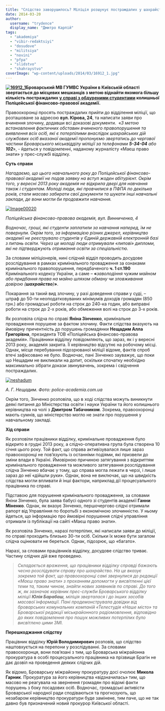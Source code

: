 ```yaml
---
title: "Слідство заворушилось? Міліція розшукує постраждалих у шахрайстві з поліцейською академією"
date: 2014-03-20
author: 
  username: "trydence"
  display_name: "Дмитро Карпій"
tags: 
  - "akademiya"
  - "vibir-redaktsiyi"
  - "dosudove"
  - "militsiya"
  - "novini"
  - "pfpa"
  - "slidstvo"
  - "shahraystvo"
coverImage: "wp-content/uploads/2014/03/16912_1.jpg"
---
```


**[![16912_1](https://mpz.brovary.org/wp-content/uploads/2014/03/16912_1.jpg)](https://mpz.brovary.org/wp-content/uploads/2014/03/16912_1.jpg)Броварський МВ ГУМВС України в Київській області звертається до місцевих мешканців з метою віднайти якомога більшу кількість постраждалих [у справі з обдуреними студентами](https://mpz.brovary.org/politseyska-akademiya-ne-vshhuhaye-vid-skandaliv-zasekrechenist-zakrittya-ta-kidalovo-na-groshi/) колишньої Поліцейської фінансово-правової академії.**

Правоохоронці просять постраждалих прийти до відділення міліції, що розташоване за адресою **вул. Кірова, 24**, та написати заяви про вчинення злочину, додавши всі доказові документи.  «_З метою встановлення фактичних обставин вчиненого правопорушення та виявлення всіх осіб, які є потерпілими внаслідок шахрайських дій службових осіб вказаної академії пропонуємо звертатись до чергової частини Броварського міськвідділу міліції за телефонами **5-34-04** або **102**_», - йдеться у повідомленні, наданому журналісту «Маєш право знати» у прес-службі відділку.

**Суть справи**

_Нагадаємо, що цього навчального року до Поліцейської фінансово-правової академії не подав заявку на вступ жоден абітурієнт. Окрім того, у вересні 2013 року академія не відкрила двері для навчання також і студентам. Молоді люди, які провчилися в ПФПА по декілька років, стали масово забирати свої документи та шукати інші навчальні заклади, де вони могли би продовжити навчання._

[![Image00020](https://mpz.brovary.org/wp-content/uploads/2013/09/Image00020.jpg)](https://mpz.brovary.org/wp-content/uploads/2013/09/Image00020.jpg)

_Поліцейська фінансово-правова академія, вул. Винниченка, 4_

_Водночас, гроші, які студенти заплатили за навчання наперед, їм не повернули. Окрім того, за інформацією різних джерел, керівництво академії не реєструвало студентів у Єдиній державній електронній базі з питань освіти. Через це молоді люди отримували «липові» дипломи, які не підтверджують отримання освіти за спеціальністю._

За словами міліціонерів, нині слідчий відділ проводить досудове розслідування в рамках кримінального провадження за ознаками кримінального правопорушення, передбаченого **ч. 1 ст.190** Кримінального кодексу України, а саме – **«**_заволодіння чужим майном або придбання права на майно шляхом обману чи зловживання довірою (**шахрайство**)_**»**.

Покарання за такий вид злочину, у разі доведення справи у суді, – штраф до 50-ти неоподатковуваних мінімумів доходів громадян (850 грн.) або громадські роботи на строк до 240-ка годин, або виправні роботи на строк до 2-х років, або обмеження волі на строк до 3-х років.

Як розповіла слідча по справі **Яніна Зінченко**, кримінальне провадження порушене за фактом злочину. Факти слідства вказують на ймовірну причентність до порушень громадянки **Нещадим Алла Григорівна**, президента ТОВ «Поліцейська фінансово-правова академія». Працівники відділку повідомляють, що зараз, як і у вересні 2013 року, академія закрита. Її керівництво відсутнє на робочому місці. Однак, місце перебування підозрюваної міліції відоме, фактів спроб втечі зафіксовано не було. Водночас, пані Зінченко зауважує, що поки що Нещадим не викликали на допит, оскільки спочатку необхідно максимально зібрати докази звинувачень, зокрема і свідчення постраждалих.

[![neshadum](https://mpz.brovary.org/wp-content/uploads/2014/03/neshadum.jpg)](https://mpz.brovary.org/wp-content/uploads/2014/03/neshadum.jpg)

_А. Г. Нещадим. Фото: police-academia.com.ua_

Окрім того, Зінченко розповіла, що в ході слідства можуть виникнути деякі питання до Міністерства освіти і науки України та його колишнього керівництва на чолі з **Дмитром Табачником**. Зокрема, правоохоронці мають сумнів, що міністерство могло не знати про порушення у навчальному закладі.

**Хід справи**

Як розповіли працівники відділку, кримінальне провадження було відкрито в грудні 2013 року, а слідчо-оперативна група була створена 10 січня цього року. Той факт, що справа активізувалася лише зараз правоохоронці не пов’язують із останніми подіями, які призвели до зміни влади в Україні. Ймовірною причиною затягування з відкриттям кримінального провадження та можливого затягування розслідування слідча Зінченко вбачає у тому, що справа могла лежати в черзі, і лише зараз до неї «дійшли руки». Однак, вона не виключає, що на швидкість слідства могли впливати й інші фактори, наприклад дії процесуального працівника по справі.

Підставою для порушення кримінального провадження, за словами Яніни Зінченко, була заява бабусі одного зі студентів академії **Ганни Міненко**. Однак, як вказує Зінченко, першочергово слідчі отримали рапорт від Управління по боротьбі з економічною злочинністю. У ньому йдеться, що інформацію про ймовірні порушення слідчі управління отримали із публікації на сайті «Маєш право знати».

Як розповіла Зінченко, наразі потерпілих, які написали заяви до міліції, по справі проходить близько 30-ти осіб. Скільки їх може бути загалом слідча оцінювати не береться. Однак, підозрює, що «багато».

Наразі, за словами працівників відділку, досудове слідство триває. Частину слідчих дій вже проведено.

> _Складається враження, що працівники відділку справді бажають чесно розслідувати справу про шахрайство. На це вказує зокрема той факт, що правоохоронці самі звернулися до редакції «Маєш право знати» з проханням допомогти у висвітленні цієї теми та, таким чином, знайти нових заявників по справі. До того ж, як зазначає керівник прес-служби Броварського відділку міліції **Юлія Барабаш**, міліція зверталася і до інших засобів масової інформації. Пані продемонструвала довідки від броварських комунальних компаній «Телестудія «Наше місто» та Броварської редакції міськрайонного радіомовлення, відповідно до яких повідомлення про пошук можливих потерпілих було висвітлено цими ЗМІ._

**Перешкоджання слідству**

Працівник відділку **Юрій Володимирович** розповів, що слідство наштовхується на перепони у розслідуванні. За словами правоохоронця, вони пов’язані з тим, що Броварська міжрайонна прокуратура в особі процесуального працівника на прізвище Брагін не дає дозвіл на проведення деяких слідчих дій.

Як відомо, Броварську міжрайонну прокуратуру досі очолює **Микола Гарник**. Прокуратура за його керівництва «відзначилась» тим, що масово не реагувала на звернення громадян про відомі факти порушень з боку посадових осіб. Водночас, громадські активісти Броварської народної ради сподіваються та прогнозують, що незабаром керівництво прокуратури буде замінене, тим паче, що не так давно був призначений новий прокурор Київської області.

